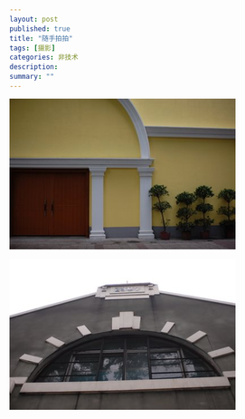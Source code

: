 ```yaml
---
layout: post
published: true
title: "随手拍拍"
tags: [摄影]
categories: 非技术    
description: 
summary: ""
---
```

[![DSC_0008-748827.JPG][]][DSC_0008-748827.JPG 1]  


[![DSC_0004-752401.JPG][]][DSC_0004-752401.JPG 1]  
  



[DSC_0008-748827.JPG]: /images/DSC_0008-748827.JPG
[DSC_0008-748827.JPG 1]: /images/DSC_0008-748858.JPG
[DSC_0004-752401.JPG]: /images/DSC_0004-752401.JPG
[DSC_0004-752401.JPG 1]: /images/DSC_0004-752419.JPG